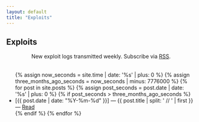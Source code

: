 ```yaml
---
layout: default
title: "Exploits"
---
```


<div class="exploits-list">
  <h2 class="crt-green">Exploits</h2>
  <p class="crt-green" style="text-align: center; margin-bottom: 2rem;">
    New exploit logs transmitted weekly. Subscribe via <a href="{{ "/feed.xml" | relative_url }}" target="_blank" class="footer-link">RSS</a>.
  </p>
  <ul>
    {% assign now_seconds = site.time | date: '%s' | plus: 0 %}
    {% assign three_months_ago_seconds = now_seconds | minus: 7776000 %}
    {% for post in site.posts %}
      {% assign post_seconds = post.date | date: '%s' | plus: 0 %}
      {% if post_seconds > three_months_ago_seconds %}
      <li><span class="post-date">[{{ post.date | date: "%Y-%m-%d" }}]</span> &mdash; <span class="glitch">{{ post.title | split: ' // ' | first }}</span> &mdash; <a href="{{ post.url }}">Read</a></li>
      {% endif %}
    {% endfor %}
  </ul>
</div>
